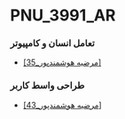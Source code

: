 # PNU_3991_AR
<h3>تعامل انسان و کامپیوتر</h3>
<ul>
  <li><a href="https://github.com/AliRazavi-edu/PNU_3991/tree/master/_BSc/HumanComputerInteraction/35_%D9%85%D8%B1%D8%B6%D9%8A%D9%87%20%D9%87%D9%88%D8%B4%D9%85%D9%86%D8%AF%D9%BE%D9%88%D8%B1">[35_مرضیه هوشمندپور]</a></li>
  </ul>

<h3>طراحی واسط کاربر</h3>
<ul>
  <li><a href="https://github.com/AliRazavi-edu/PNU_3991/tree/master/_BSc/UserInterfaceDesgin/43_%D9%85%D8%B1%D8%B6%D9%8A%D9%87%20%D9%87%D9%88%D8%B4%D9%85%D9%86%D8%AF%D9%BE%D9%88%D8%B1">[43_مرضیه هوشمندپور]</a></li>
  </ul>

